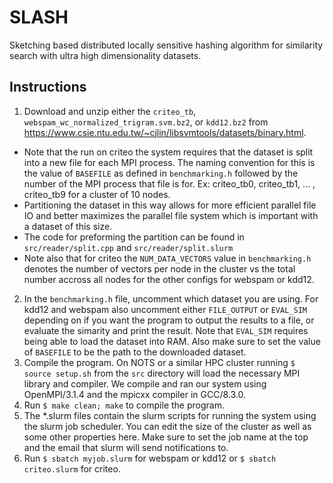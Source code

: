 # SLASH
Sketching based distributed locally sensitive hashing algorithm for similarity search with ultra high dimensionality datasets.

## Instructions
1. Download and unzip either the `criteo_tb`, `webspam_wc_normalized_trigram.svm.bz2`, or `kdd12.bz2` from https://www.csie.ntu.edu.tw/~cjlin/libsvmtools/datasets/binary.html. 
* Note that the run on criteo the system requires that the dataset is split into a new file for each MPI process. The naming convention for this is the value of `BASEFILE` as defined in `benchmarking.h` followed by the number of the MPI process that file is for. Ex: criteo_tb0, criteo_tb1, ... , criteo_tb9 for a cluster of 10 nodes.
* Partitioning the dataset in this way allows for more efficient parallel file IO and better maximizes the parallel file system which is important with a dataset of this size. 
* The code for preforming the partition can be found in `src/reader/split.cpp` and `src/reader/split.slurm`
* Note also that for criteo the `NUM_DATA_VECTORS` value in `benchmarking.h` denotes the number of vectors per node in the cluster vs the total number accross all nodes for the other configs for webspam or kdd12.
2. In the `benchmarking.h` file, uncomment which dataset you are using. For kdd12 and webspam also uncomment either `FILE_OUTPUT` or `EVAL_SIM` depending on if you want the program to output the results to a file, or evaluate the simarity and print the result. Note that `EVAL_SIM` requires being able to load the dataset into RAM. Also make sure to set the value of `BASEFILE` to be the path to the downloaded dataset.
3. Compile the program. On NOTS or a similar HPC cluster running `$ source setup.sh` from the `src` directory will load the necessary MPI library and compiler. We compile and ran our system using OpenMPI/3.1.4 and the mpicxx compiler in GCC/8.3.0.
4. Run `$ make clean; make` to compile the program.
5. The *.slurm files contain the slurm scripts for running the system using the slurm job scheduler. You can edit the size of the cluster as well as some other properties here. Make sure to set the job name at the top and the email that slurm will send notifications to.
6. Run `$ sbatch myjob.slurm` for webspam or kdd12 or `$ sbatch criteo.slurm` for criteo.
